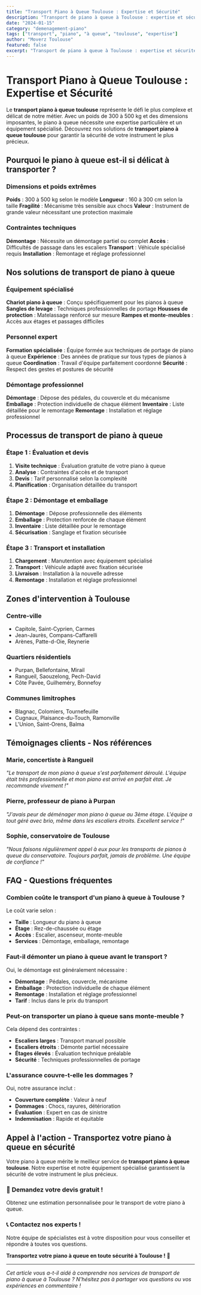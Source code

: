 ```yaml
---
title: "Transport Piano à Queue Toulouse : Expertise et Sécurité"
description: "Transport de piano à queue à Toulouse : expertise et sécurité maximales. Équipement spécialisé, équipe formée, démontage professionnel. Devis gratuit."
date: "2024-01-15"
category: "demenagement-piano"
tags: ["transport", "piano", "à queue", "toulouse", "expertise"]
author: "Moverz Toulouse"
featured: false
excerpt: "Transport de piano à queue à Toulouse : expertise et sécurité maximales. Équipement spécialisé, équipe formée, démontage professionnel."
---
```


# Transport Piano à Queue Toulouse : Expertise et Sécurité

Le **transport piano à queue toulouse** représente le défi le plus complexe et délicat de notre métier. Avec un poids de 300 à 500 kg et des dimensions imposantes, le piano à queue nécessite une expertise particulière et un équipement spécialisé. Découvrez nos solutions de **transport piano à queue toulouse** pour garantir la sécurité de votre instrument le plus précieux.

## Pourquoi le piano à queue est-il si délicat à transporter ?

### Dimensions et poids extrêmes

**Poids** : 300 à 500 kg selon le modèle
**Longueur** : 160 à 300 cm selon la taille
**Fragilité** : Mécanisme très sensible aux chocs
**Valeur** : Instrument de grande valeur nécessitant une protection maximale

### Contraintes techniques

**Démontage** : Nécessite un démontage partiel ou complet
**Accès** : Difficultés de passage dans les escaliers
**Transport** : Véhicule spécialisé requis
**Installation** : Remontage et réglage professionnel

## Nos solutions de transport de piano à queue

### Équipement spécialisé

**Chariot piano à queue** : Conçu spécifiquement pour les pianos à queue
**Sangles de levage** : Techniques professionnelles de portage
**Housses de protection** : Matelassage renforcé sur mesure
**Rampes et monte-meubles** : Accès aux étages et passages difficiles

### Personnel expert

**Formation spécialisée** : Équipe formée aux techniques de portage de piano à queue
**Expérience** : Des années de pratique sur tous types de pianos à queue
**Coordination** : Travail d'équipe parfaitement coordonné
**Sécurité** : Respect des gestes et postures de sécurité

### Démontage professionnel

**Démontage** : Dépose des pédales, du couvercle et du mécanisme
**Emballage** : Protection individuelle de chaque élément
**Inventaire** : Liste détaillée pour le remontage
**Remontage** : Installation et réglage professionnel

## Processus de transport de piano à queue

### Étape 1 : Évaluation et devis

1. **Visite technique** : Évaluation gratuite de votre piano à queue
2. **Analyse** : Contraintes d'accès et de transport
3. **Devis** : Tarif personnalisé selon la complexité
4. **Planification** : Organisation détaillée du transport

### Étape 2 : Démontage et emballage

1. **Démontage** : Dépose professionnelle des éléments
2. **Emballage** : Protection renforcée de chaque élément
3. **Inventaire** : Liste détaillée pour le remontage
4. **Sécurisation** : Sanglage et fixation sécurisée

### Étape 3 : Transport et installation

1. **Chargement** : Manutention avec équipement spécialisé
2. **Transport** : Véhicule adapté avec fixation sécurisée
3. **Livraison** : Installation à la nouvelle adresse
4. **Remontage** : Installation et réglage professionnel

## Zones d'intervention à Toulouse

### Centre-ville
- Capitole, Saint-Cyprien, Carmes
- Jean-Jaurès, Compans-Caffarelli
- Arènes, Patte-d-Oie, Reynerie

### Quartiers résidentiels
- Purpan, Bellefontaine, Mirail
- Rangueil, Saouzelong, Pech-David
- Côte Pavée, Guilheméry, Bonnefoy

### Communes limitrophes
- Blagnac, Colomiers, Tournefeuille
- Cugnaux, Plaisance-du-Touch, Ramonville
- L'Union, Saint-Orens, Balma

## Témoignages clients - Nos références

### Marie, concertiste à Rangueil
*"Le transport de mon piano à queue s'est parfaitement déroulé. L'équipe était très professionnelle et mon piano est arrivé en parfait état. Je recommande vivement !"*

### Pierre, professeur de piano à Purpan
*"J'avais peur de déménager mon piano à queue au 3ème étage. L'équipe a tout géré avec brio, même dans les escaliers étroits. Excellent service !"*

### Sophie, conservatoire de Toulouse
*"Nous faisons régulièrement appel à eux pour les transports de pianos à queue du conservatoire. Toujours parfait, jamais de problème. Une équipe de confiance !"*

## FAQ - Questions fréquentes

### Combien coûte le transport d'un piano à queue à Toulouse ?

Le coût varie selon :
- **Taille** : Longueur du piano à queue
- **Étage** : Rez-de-chaussée ou étage
- **Accès** : Escalier, ascenseur, monte-meuble
- **Services** : Démontage, emballage, remontage

### Faut-il démonter un piano à queue avant le transport ?

Oui, le démontage est généralement nécessaire :
- **Démontage** : Pédales, couvercle, mécanisme
- **Emballage** : Protection individuelle de chaque élément
- **Remontage** : Installation et réglage professionnel
- **Tarif** : Inclus dans le prix du transport

### Peut-on transporter un piano à queue sans monte-meuble ?

Cela dépend des contraintes :
- **Escaliers larges** : Transport manuel possible
- **Escaliers étroits** : Démonte partiel nécessaire
- **Étages élevés** : Évaluation technique préalable
- **Sécurité** : Techniques professionnelles de portage

### L'assurance couvre-t-elle les dommages ?

Oui, notre assurance inclut :
- **Couverture complète** : Valeur à neuf
- **Dommages** : Chocs, rayures, détérioration
- **Évaluation** : Expert en cas de sinistre
- **Indemnisation** : Rapide et équitable

## Appel à l'action - Transportez votre piano à queue en sécurité

Votre piano à queue mérite le meilleur service de **transport piano à queue toulouse**. Notre expertise et notre équipement spécialisé garantissent la sécurité de votre instrument le plus précieux.

### 🎹 **Demandez votre devis gratuit !**

Obtenez une estimation personnalisée pour le transport de votre piano à queue.

### 📞 **Contactez nos experts !**

Notre équipe de spécialistes est à votre disposition pour vous conseiller et répondre à toutes vos questions.

**Transportez votre piano à queue en toute sécurité à Toulouse !** 🚚

---

*Cet article vous a-t-il aidé à comprendre nos services de transport de piano à queue à Toulouse ? N'hésitez pas à partager vos questions ou vos expériences en commentaire !*
